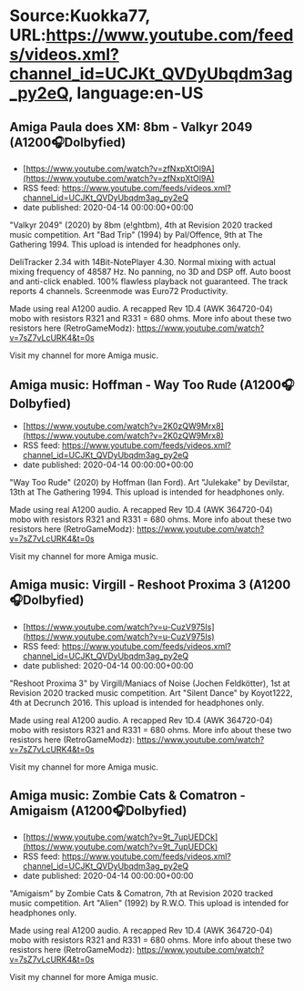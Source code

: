 # Source:Kuokka77, URL:https://www.youtube.com/feeds/videos.xml?channel_id=UCJKt_QVDyUbqdm3ag_py2eQ, language:en-US

## Amiga Paula does XM: 8bm - Valkyr 2049 (A1200🎧Dolbyfied)
 - [https://www.youtube.com/watch?v=zfNxpXtOl9A](https://www.youtube.com/watch?v=zfNxpXtOl9A)
 - RSS feed: https://www.youtube.com/feeds/videos.xml?channel_id=UCJKt_QVDyUbqdm3ag_py2eQ
 - date published: 2020-04-14 00:00:00+00:00

"Valkyr 2049" (2020) by 8bm (e!ghtbm), 4th at Revision 2020 tracked music competition. Art "Bad Trip" (1994) by Pal/Offence, 9th at The Gathering 1994. This upload is intended for headphones only.

DeliTracker 2.34 with 14Bit-NotePlayer 4.30. Normal mixing with actual mixing frequency of 48587 Hz. No panning, no 3D and DSP off. Auto boost and anti-click enabled. 100% flawless playback not guaranteed. The track reports 4 channels. Screenmode was Euro72 Productivity.

Made using real A1200 audio. A recapped Rev 1D.4 (AWK 364720-04) mobo with resistors R321 and R331 = 680 ohms. More info about these two resistors here (RetroGameModz):
https://www.youtube.com/watch?v=7sZ7vLcURK4&t=0s

Visit my channel for more Amiga music.

## Amiga music: Hoffman - Way Too Rude (A1200🎧Dolbyfied)
 - [https://www.youtube.com/watch?v=2K0zQW9Mrx8](https://www.youtube.com/watch?v=2K0zQW9Mrx8)
 - RSS feed: https://www.youtube.com/feeds/videos.xml?channel_id=UCJKt_QVDyUbqdm3ag_py2eQ
 - date published: 2020-04-14 00:00:00+00:00

"Way Too Rude" (2020) by Hoffman (Ian Ford). Art "Julekake" by Devilstar, 13th at The Gathering 1994. This upload is intended for headphones only.

Made using real A1200 audio. A recapped Rev 1D.4 (AWK 364720-04) mobo with resistors R321 and R331 = 680 ohms. More info about these two resistors here (RetroGameModz):
https://www.youtube.com/watch?v=7sZ7vLcURK4&t=0s

Visit my channel for more Amiga music.

## Amiga music: Virgill - Reshoot Proxima 3 (A1200🎧Dolbyfied)
 - [https://www.youtube.com/watch?v=u-CuzV975Is](https://www.youtube.com/watch?v=u-CuzV975Is)
 - RSS feed: https://www.youtube.com/feeds/videos.xml?channel_id=UCJKt_QVDyUbqdm3ag_py2eQ
 - date published: 2020-04-14 00:00:00+00:00

"Reshoot Proxima 3" by Virgill/Maniacs of Noise (Jochen Feldkötter), 1st at Revision 2020 tracked music competition. Art "Silent Dance" by Koyot1222, 4th at Decrunch 2016. This upload is intended for headphones only.

Made using real A1200 audio. A recapped Rev 1D.4 (AWK 364720-04) mobo with resistors R321 and R331 = 680 ohms. More info about these two resistors here (RetroGameModz):
https://www.youtube.com/watch?v=7sZ7vLcURK4&t=0s

Visit my channel for more Amiga music.

## Amiga music: Zombie Cats & Comatron - Amigaism (A1200🎧Dolbyfied)
 - [https://www.youtube.com/watch?v=9t_7upUEDCk](https://www.youtube.com/watch?v=9t_7upUEDCk)
 - RSS feed: https://www.youtube.com/feeds/videos.xml?channel_id=UCJKt_QVDyUbqdm3ag_py2eQ
 - date published: 2020-04-14 00:00:00+00:00

"Amigaism" by Zombie Cats & Comatron, 7th at Revision 2020 tracked music competition. Art "Alien" (1992) by R.W.O. This upload is intended for headphones only.

Made using real A1200 audio. A recapped Rev 1D.4 (AWK 364720-04) mobo with resistors R321 and R331 = 680 ohms. More info about these two resistors here (RetroGameModz):
https://www.youtube.com/watch?v=7sZ7vLcURK4&t=0s

Visit my channel for more Amiga music.

